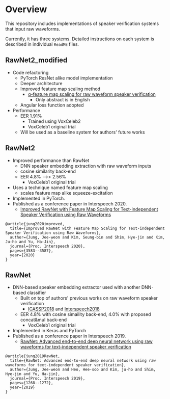 # Overview
This repository includes implementations of speaker verification systems that input raw waveforms.

Currently, it has three systems. 
Detailed instructions on each system is described in individual `ReadME` files.

## RawNet2_modified
- Code refactoring
  - PyTorch ResNet alike model implementation
  - Deeper architecture
  - Improved feature map scaling method
    - [α-feature map scaling for raw waveform speaker verification]( https://doi.org/10.7776/ASK.2020.39.5.441 )
      - Only abstract is in English
  - Angular loss function adopted
- Performance
  - EER 1.91%
    - Trained using VoxCeleb2
    - VoxCeleb1 original trial
  - Will be used as a baseline system for authors' future works
## RawNet2

- Improved performance than RawNet
  - DNN speaker embedding extraction with raw waveform inputs
  - cosine similarity back-end
  - EER 4.8% -->> 2.56%
    - VoxCeleb1 original trial
- Uses a technique named feature map scaling
  - scales feature map alike squeeze-excitation
- Implemented in PyTorch.
- Published as a conference paper in Interspeech 2020. 
  - [Improved RawNet with Feature Map Scaling for Text-independent Speaker Verification using Raw Waveforms]( https://www.isca-speech.org/archive/Interspeech_2020/pdfs/1011.pdf ) 

```
@article{jung2020improved,
  title={Improved RawNet with Feature Map Scaling for Text-independent Speaker Verification using Raw Waveforms},
  author={Jung, Jee-weon and Kim, Seung-bin and Shim, Hye-jin and Kim, Ju-ho and Yu, Ha-Jin},
  journal={Proc. Interspeech 2020},
  pages={3583--3587},
  year={2020}
}
```
## RawNet
- DNN-based speaker embedding extractor used with another DNN-based classifier
  - Built on top of authors' previous works on raw waveform speaker verification
    - [ICASSP2018](https://ieeexplore.ieee.org/abstract/document/8462575) and [Interspeech2018](https://www.isca-speech.org/archive/Interspeech_2018/pdfs/1608.pdf)
  - EER 4.8% with cosine simaility back-end, 4.0% with proposed concat&mul back-end
    - VoxCeleb1 original trial
- Implemented in Keras and PyTorch
- Published as a conference paper in Interspeech 2019. 
  - [RawNet: Advanced end-to-end deep neural network using raw waveforms for text-independent speaker verification]( https://isca-speech.org/archive/Interspeech_2019/pdfs/1982.pdf ) 

```
@article{jung2019RawNet,
  title={RawNet: Advanced end-to-end deep neural network using raw waveforms for text-independent speaker verification},
  author={Jung, Jee-weon and Heo, Hee-soo and Kim, ju-ho and Shim, Hye-jin and Yu, Ha-jin},
  journal={Proc. Interspeech 2019},
  pages={1268--1272},
  year={2019}
}
```